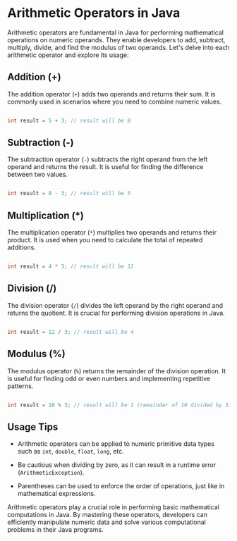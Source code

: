 # Arithmetic Operators in Java

Arithmetic operators are fundamental in Java for performing mathematical operations on numeric operands. They enable developers to add, subtract, multiply, divide, and find the modulus of two operands. Let's delve into each arithmetic operator and explore its usage:

## Addition (+)

The addition operator (`+`) adds two operands and returns their sum. It is commonly used in scenarios where you need to combine numeric values.

```java

int result = 5 + 3; // result will be 8

```

## Subtraction (-)

The subtraction operator (`-`) subtracts the right operand from the left operand and returns the result. It is useful for finding the difference between two values.

```java

int result = 8 - 3; // result will be 5

```

## Multiplication (*)

The multiplication operator (`*`) multiplies two operands and returns their product. It is used when you need to calculate the total of repeated additions.

```java

int result = 4 * 3; // result will be 12

```

## Division (/)

The division operator (`/`) divides the left operand by the right operand and returns the quotient. It is crucial for performing division operations in Java.

```java

int result = 12 / 3; // result will be 4

```

## Modulus (%)

The modulus operator (`%`) returns the remainder of the division operation. It is useful for finding odd or even numbers and implementing repetitive patterns.

```java

int result = 10 % 3; // result will be 1 (remainder of 10 divided by 3)

```

## Usage Tips

- Arithmetic operators can be applied to numeric primitive data types such as `int`, `double`, `float`, `long`, etc.

- Be cautious when dividing by zero, as it can result in a runtime error (`ArithmeticException`).

- Parentheses can be used to enforce the order of operations, just like in mathematical expressions.

Arithmetic operators play a crucial role in performing basic mathematical computations in Java. By mastering these operators, developers can efficiently manipulate numeric data and solve various computational problems in their Java programs.